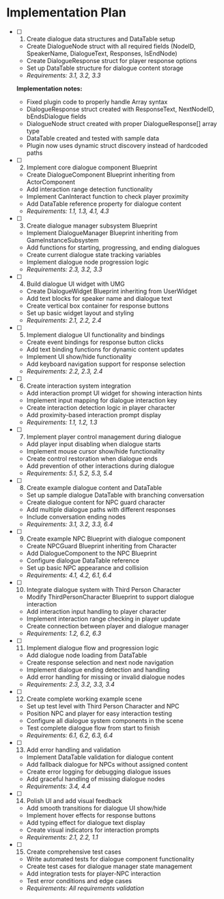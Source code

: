 # Implementation Plan

- [ ] 1. Create dialogue data structures and DataTable setup
  - Create DialogueNode struct with all required fields (NodeID, SpeakerName, DialogueText, Responses, IsEndNode)
  - Create DialogueResponse struct for player response options
  - Set up DataTable structure for dialogue content storage
  - _Requirements: 3.1, 3.2, 3.3_
  
  **Implementation notes:**
  - Fixed plugin code to properly handle Array<CustomStruct> syntax
  - DialogueResponse struct created with ResponseText, NextNodeID, bEndsDialogue fields
  - DialogueNode struct created with proper DialogueResponse[] array type
  - DataTable created and tested with sample data
  - Plugin now uses dynamic struct discovery instead of hardcoded paths

- [ ] 2. Implement core dialogue component Blueprint
  - Create DialogueComponent Blueprint inheriting from ActorComponent
  - Add interaction range detection functionality
  - Implement CanInteract function to check player proximity
  - Add DataTable reference property for dialogue content
  - _Requirements: 1.1, 1.3, 4.1, 4.3_

- [ ] 3. Create dialogue manager subsystem Blueprint
  - Implement DialogueManager Blueprint inheriting from GameInstanceSubsystem
  - Add functions for starting, progressing, and ending dialogues
  - Create current dialogue state tracking variables
  - Implement dialogue node progression logic
  - _Requirements: 2.3, 3.2, 3.3_

- [ ] 4. Build dialogue UI widget with UMG
  - Create DialogueWidget Blueprint inheriting from UserWidget
  - Add text blocks for speaker name and dialogue text
  - Create vertical box container for response buttons
  - Set up basic widget layout and styling
  - _Requirements: 2.1, 2.2, 2.4_

- [ ] 5. Implement dialogue UI functionality and bindings
  - Create event bindings for response button clicks
  - Add text binding functions for dynamic content updates
  - Implement UI show/hide functionality
  - Add keyboard navigation support for response selection
  - _Requirements: 2.2, 2.3, 2.4_

- [ ] 6. Create interaction system integration
  - Add interaction prompt UI widget for showing interaction hints
  - Implement input mapping for dialogue interaction key
  - Create interaction detection logic in player character
  - Add proximity-based interaction prompt display
  - _Requirements: 1.1, 1.2, 1.3_

- [ ] 7. Implement player control management during dialogue
  - Add player input disabling when dialogue starts
  - Implement mouse cursor show/hide functionality
  - Create control restoration when dialogue ends
  - Add prevention of other interactions during dialogue
  - _Requirements: 5.1, 5.2, 5.3, 5.4_

- [ ] 8. Create example dialogue content and DataTable
  - Set up sample dialogue DataTable with branching conversation
  - Create dialogue content for NPC guard character
  - Add multiple dialogue paths with different responses
  - Include conversation ending nodes
  - _Requirements: 3.1, 3.2, 3.3, 6.4_

- [ ] 9. Create example NPC Blueprint with dialogue component
  - Create NPCGuard Blueprint inheriting from Character
  - Add DialogueComponent to the NPC Blueprint
  - Configure dialogue DataTable reference
  - Set up basic NPC appearance and collision
  - _Requirements: 4.1, 4.2, 6.1, 6.4_

- [ ] 10. Integrate dialogue system with Third Person Character
  - Modify ThirdPersonCharacter Blueprint to support dialogue interaction
  - Add interaction input handling to player character
  - Implement interaction range checking in player update
  - Create connection between player and dialogue manager
  - _Requirements: 1.2, 6.2, 6.3_

- [ ] 11. Implement dialogue flow and progression logic
  - Add dialogue node loading from DataTable
  - Create response selection and next node navigation
  - Implement dialogue ending detection and handling
  - Add error handling for missing or invalid dialogue nodes
  - _Requirements: 2.3, 3.2, 3.3, 3.4_

- [ ] 12. Create complete working example scene
  - Set up test level with Third Person Character and NPC
  - Position NPC and player for easy interaction testing
  - Configure all dialogue system components in the scene
  - Test complete dialogue flow from start to finish
  - _Requirements: 6.1, 6.2, 6.3, 6.4_

- [ ] 13. Add error handling and validation
  - Implement DataTable validation for dialogue content
  - Add fallback dialogue for NPCs without assigned content
  - Create error logging for debugging dialogue issues
  - Add graceful handling of missing dialogue nodes
  - _Requirements: 3.4, 4.4_

- [ ] 14. Polish UI and add visual feedback
  - Add smooth transitions for dialogue UI show/hide
  - Implement hover effects for response buttons
  - Add typing effect for dialogue text display
  - Create visual indicators for interaction prompts
  - _Requirements: 2.1, 2.2, 1.1_

- [ ] 15. Create comprehensive test cases
  - Write automated tests for dialogue component functionality
  - Create test cases for dialogue manager state management
  - Add integration tests for player-NPC interaction
  - Test error conditions and edge cases
  - _Requirements: All requirements validation_